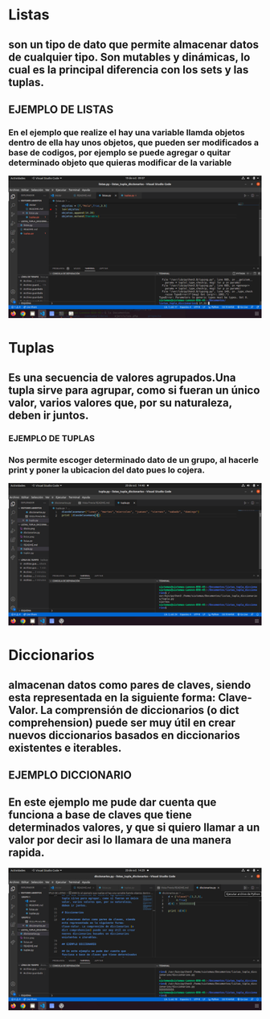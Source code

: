# Listas

## son un tipo de dato que permite almacenar datos de cualquier tipo. Son mutables y dinámicas, lo cual es la principal diferencia con los sets y las tuplas.

## EJEMPLO DE LISTAS

### En el ejemplo que realize el hay una variable llamda objetos dentro de ella hay unos objetos, que pueden ser modificados a base de codigos, por ejemplo se puede agregar o quitar determinado objeto que quieras modificar de la variable

!["listas"](listas.png "listas")


# Tuplas 

## Es una secuencia de valores agrupados.Una tupla sirve para agrupar, como si fueran un único valor, varios valores que, por su naturaleza, deben ir juntos.

### EJEMPLO DE TUPLAS

### Nos permite escoger determinado dato de un grupo, al hacerle print y poner la ubicacion del dato pues lo cojera.

!["tupla"](tupla.png "tupla")


# Diccionarios

## almacenan datos como pares de claves, siendo esta representada en la siguiente forma: Clave-Valor. La comprensión de diccionarios (o dict comprehension) puede ser muy útil en crear nuevos diccionarios basados en diccionarios existentes e iterables.

## EJEMPLO DICCIONARIO

## En este ejemplo me pude dar cuenta que funciona a base de claves que tiene determinados valores, y que si quiero llamar a un valor por decir asi lo llamara de una manera rapida.

!["diccio"](diccio.png "diccio")

